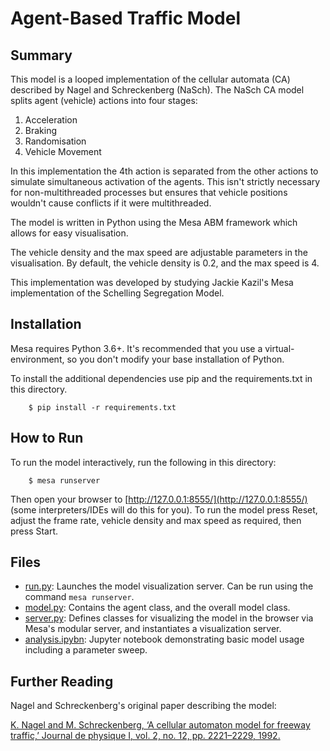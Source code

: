 # Agent-Based Traffic Model

## Summary

This model is a looped implementation of the cellular automata (CA) described by Nagel and Schreckenberg (NaSch). 
The NaSch CA model splits agent (vehicle) actions into four stages:
1. Acceleration
2. Braking
3. Randomisation
4. Vehicle Movement

In this implementation the 4th action is separated from the other actions to simulate simultaneous activation of the agents.
This isn't strictly necessary for non-multithreaded processes but ensures that vehicle positions wouldn't cause conflicts if it were multithreaded.

The model is written in Python using the Mesa ABM framework which allows for easy visualisation.

The vehicle density and the max speed are adjustable parameters in the visualisation. 
By default, the vehicle density is 0.2, and the max speed is 4.

This implementation was developed by studying Jackie Kazil's Mesa implementation of the Schelling Segregation Model.

## Installation

Mesa requires Python 3.6+. 
It's recommended that you use a virtual-environment, so you don't modify your base installation of Python. 

To install the additional dependencies use pip and the requirements.txt in this directory. 


```
    $ pip install -r requirements.txt
```

## How to Run

To run the model interactively, run the following in this directory:

```
    $ mesa runserver
```
 
Then open your browser to [http://127.0.0.1:8555/](http://127.0.0.1:8555/) (some interpreters/IDEs will do this for you). 
To run the model press Reset, adjust the frame rate, vehicle density and max speed as required, then press Start.

## Files

* [run.py](run.py): Launches the model visualization server. Can be run using the command ``mesa runserver``.
* [model.py](model.py): Contains the agent class, and the overall model class.
* [server.py](server.py): Defines classes for visualizing the model in the browser via Mesa's modular server, and instantiates a visualization server.
* [analysis.ipybn](analysis.ipybn): Jupyter notebook demonstrating basic model usage including a parameter sweep.

## Further Reading

Nagel and Schreckenberg's original paper describing the model:

[K. Nagel and M. Schreckenberg, ‘A cellular automaton model for freeway traffic,’ Journal de physique I, vol. 2, no. 12, pp. 2221–2229, 1992.](https://pdfs.semanticscholar.org/6e47/833b8d566f4b2edff695939241da2289ccc9.pdf?)

